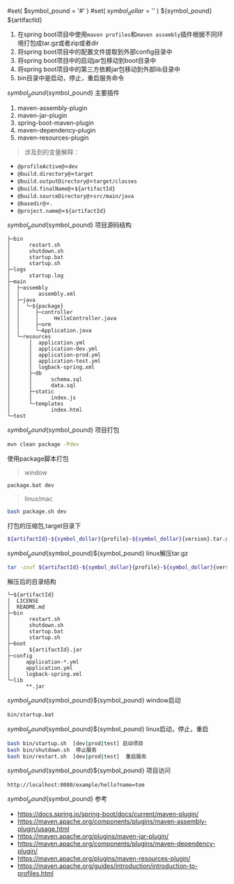 #set( $symbol_pound = '#' )
#set( $symbol_dollar = '$' )
${symbol_pound} ${artifactId}

1. 在spring boot项目中使用`maven profiles`和`maven assembly`插件根据不同环境打包成tar.gz或者zip或者dir
2. 将spring boot项目中的配置文件提取到外部config目录中
3. 将spring boot项目中的启动jar包移动到boot目录中
4. 将spring boot项目中的第三方依赖jar包移动到外部lib目录中
5. bin目录中是启动，停止，重启服务命令

${symbol_pound}${symbol_pound} 主要插件

1. maven-assembly-plugin
2. maven-jar-plugin
3. spring-boot-maven-plugin
4. maven-dependency-plugin
5. maven-resources-plugin

> 涉及到的变量解释：

- `@profileActive@`=`dev`
- `@build.directory@`=`target`
- `@build.outputDirectory@`=`target/classes`
- `@build.finalName@`=`${artifactId}`
- `@build.sourceDirectory@`=`src/main/java`
- `@basedir@`=`.`
- `@project.name@`=`${artifactId}`

${symbol_pound}${symbol_pound} 项目源码结构

```text
├─bin
│      restart.sh
│      shutdown.sh
│      startup.bat
│      startup.sh
├─logs
│      startup.log
├─main
│  ├─assembly
│  │      assembly.xml
│  ├─java
│  │  └─${package}
│  │     ├─controller
│  │     │     HelloController.java
│  │     ├─orm
│  │     └─Application.java
│  └─resources
│      │  application.yml
│      │  application-dev.yml
│      │  application-prod.yml
│      │  application-test.yml
│      │  logback-spring.xml
│      ├─db
│      │      schema.sql
│      │      data.sql
│      ├─static
│      │      index.js
│      └─templates
│             index.html
└─test
```

${symbol_pound}${symbol_pound} 项目打包

```bash
mvn clean package -Pdev
```

使用package脚本打包

> window

```bash
package.bat dev
```

> linux/mac

```bash
bash package.sh dev
```

打包的压缩包,target目录下

```bash
${artifactId}-${symbol_dollar}{profile}-${symbol_dollar}{version}.tar.gz
```

${symbol_pound}${symbol_pound}${symbol_pound} linux解压tar.gz

```bash
tar -zxvf ${artifactId}-${symbol_dollar}{profile}-${symbol_dollar}{version}.tar.gz
```

解压后的目录结构

```text
└─${artifactId}
│  LICENSE
│  README.md
├─bin
│      restart.sh
│      shutdown.sh
│      startup.bat
│      startup.sh
├─boot
│      ${artifactId}.jar
├─config
│     application-*.yml
│     application.yml
│     logback-spring.xml
└─lib
      **.jar
```

${symbol_pound}${symbol_pound}${symbol_pound} window启动

```bash
bin/startup.bat
```

${symbol_pound}${symbol_pound}${symbol_pound} linux启动，停止，重启

```bash
bash bin/startup.sh  [dev|prod|test] 启动项目
bash bin/shutdown.sh  停止服务
bash bin/restart.sh  [dev|prod|test]  重启服务
```

${symbol_pound}${symbol_pound}${symbol_pound} 项目访问

```text
http://localhost:8080/example/hello?name=tom
```

${symbol_pound}${symbol_pound} 参考

- https://docs.spring.io/spring-boot/docs/current/maven-plugin/
- https://maven.apache.org/components/plugins/maven-assembly-plugin/usage.html
- https://maven.apache.org/plugins/maven-jar-plugin/
- https://maven.apache.org/components/plugins/maven-dependency-plugin/
- https://maven.apache.org/plugins/maven-resources-plugin/
- https://maven.apache.org/guides/introduction/introduction-to-profiles.html
